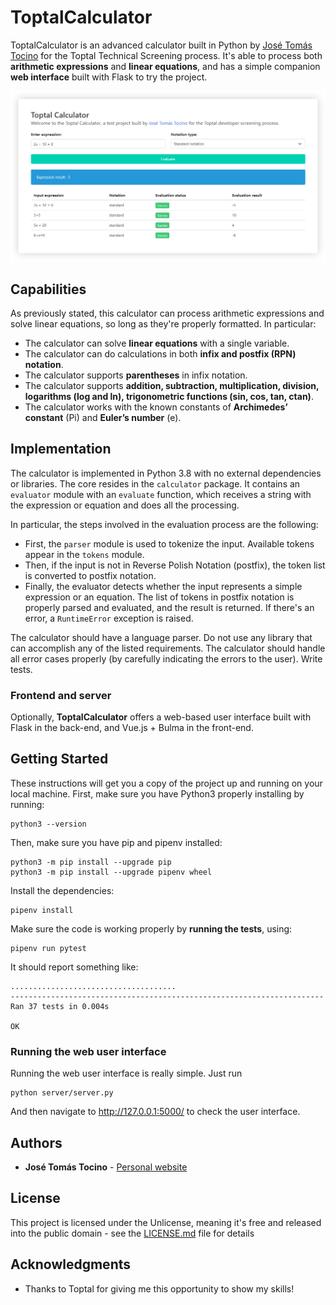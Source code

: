 # ToptalCalculator

ToptalCalculator is an advanced calculator built in Python by [José Tomás Tocino](https://josetomatocino.com)
for the Toptal Technical Screening process. It's able to process both **arithmetic expressions**
and **linear equations**, and has a simple companion **web interface** built with Flask to try the project.

![Capture](assets/capture.png)

## Capabilities

As previously stated, this calculator can process arithmetic expressions and solve linear equations, so long as they're
properly formatted. In particular:

* The calculator can solve **linear equations** with a single variable.
* The calculator can do calculations in both **infix and postfix (RPN) notation**.
* The calculator supports **parentheses** in infix notation.
* The calculator supports **addition, subtraction, multiplication, division, logarithms (log and ln), trigonometric
  functions (sin, cos, tan, ctan)**.
* The calculator works with the known constants of **Archimedes’ constant** (Pi) and **Euler’s number** (e).

## Implementation

The calculator is implemented in Python 3.8 with no external dependencies or libraries. The core resides in the `calculator` package. It contains an `evaluator` module with an
`evaluate` function, which receives a string with the expression or equation and
does all the processing.

In particular, the steps involved in the evaluation process are the following:

* First, the `parser` module is used to tokenize the input. Available tokens appear in the `tokens` module.
* Then, if the input is not in Reverse Polish Notation (postfix), the token list is converted to postfix notation.
* Finally, the evaluator detects whether the input represents a simple expression or an equation. The list of tokens in postfix notation is
properly parsed and evaluated, and the result is returned. If there's an error, a `RuntimeError` exception is raised.

The calculator should have a language parser.
Do not use any library that can accomplish any of the listed requirements.
The calculator should handle all error cases properly (by carefully indicating the errors to the user).
Write tests.

### Frontend and server

Optionally, **ToptalCalculator** offers a web-based user interface built with Flask in the back-end, and Vue.js + Bulma in the front-end.

## Getting Started

These instructions will get you a copy of the project up and running on your local machine. First, make sure you have
Python3 properly installing by running:

```
python3 --version
```

Then, make sure you have pip and pipenv installed:

```
python3 -m pip install --upgrade pip
python3 -m pip install --upgrade pipenv wheel
```

Install the dependencies:

```
pipenv install
```

Make sure the code is working properly by **running the tests**, using:

```
pipenv run pytest
```

It should report something like:

```
.....................................
----------------------------------------------------------------------
Ran 37 tests in 0.004s

OK
```

### Running the web user interface

Running the web user interface is really simple. Just run

```
python server/server.py
```

And then navigate to http://127.0.0.1:5000/ to check the user interface.

## Authors

* **José Tomás Tocino** - [Personal website](https://josetomastocino.com)

## License

This project is licensed under the Unlicense, meaning it's free and released into the public domain - see the [LICENSE.md](LICENSE.md) file for details

## Acknowledgments

* Thanks to Toptal for giving me this opportunity to show my skills!

